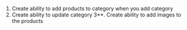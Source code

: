 1. Create ability to add products to category when you add category
2. Create ability to update category
3**. Create ability to add images to the products
